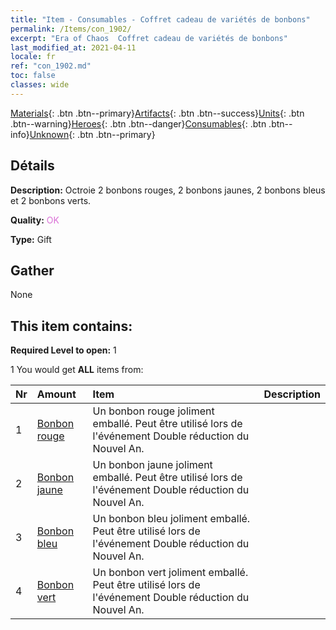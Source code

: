 ```yaml
---
title: "Item - Consumables - Coffret cadeau de variétés de bonbons"
permalink: /Items/con_1902/
excerpt: "Era of Chaos  Coffret cadeau de variétés de bonbons"
last_modified_at: 2021-04-11
locale: fr
ref: "con_1902.md"
toc: false
classes: wide
---
```

 [Materials](/fr/Items/){: .btn .btn--primary}[Artifacts](/fr/Items/Artifacts/){: .btn .btn--success}[Units](/fr/Items/Units/){: .btn .btn--warning}[Heroes](/fr/Items/Heroes/){: .btn .btn--danger}[Consumables](/fr/Items/Consumables/){: .btn .btn--info}[Unknown](/fr/Items/Unknown/){: .btn .btn--primary}

## Détails
 **Description:** Octroie 2 bonbons rouges, 2 bonbons jaunes, 2 bonbons bleus et 2 bonbons verts.

 **Quality:** <span style="color: #DA70D6">OK</span>

 **Type:** Gift

## Gather

  None

## This item contains:

 **Required Level to open:** 1

 1 You would get **ALL** items  from:

  | Nr | Amount |     Item    | Description |
  |:---|:-------|:------------|:-----------:|
  | 1 | [Bonbon rouge](/fr/Items/con_549/) | Un bonbon rouge joliment emballé. Peut être utilisé lors de l'événement Double réduction du Nouvel An. | 
  | 2 | [Bonbon jaune](/fr/Items/con_550/) | Un bonbon jaune joliment emballé. Peut être utilisé lors de l'événement Double réduction du Nouvel An. | 
  | 3 | [Bonbon bleu](/fr/Items/con_551/) | Un bonbon bleu joliment emballé. Peut être utilisé lors de l'événement Double réduction du Nouvel An. | 
  | 4 | [Bonbon vert](/fr/Items/con_552/) | Un bonbon vert joliment emballé. Peut être utilisé lors de l'événement Double réduction du Nouvel An. | 

